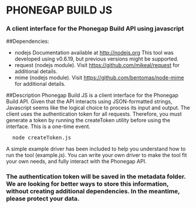 # PHONEGAP BUILD JS
 
### A client interface for the Phonegap Build API using javascript


##Dependencies:
* nodejs  Documentation available at http://nodejs.org
		  This tool was developed using v0.6.19, but previous versions might be supported.
* request (nodejs module).  Visit https://github.com/mikeal/request for additional details.
* mime    (nodejs module).  Visit https://github.com/bentomas/node-mime for additional details.

##Description
Phonegap Build JS is a client interface for the Phonegap Build API.  Given that the API interacts using JSON-formatted strings, Javascript seems like the logical choice to process its input and output.
The client uses the authentication token for all requests.  Therefore, you must generate a token by running the createToken utility before using the interface.  This is a one-time event.

<pre>
  node createToken.js
</pre>

A simple example driver has been included to help you understand how to run the tool (example.js).  You can write your own driver to make the tool fit your own needs, and fully interact with the Phonegap API.  

### The authentication token will be saved in the metadata folder.  We are looking for better ways to store this information, without creating additional dependencies.  In the meantime, please protect your data.









